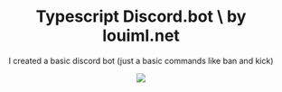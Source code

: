 <div class="center" align=center>
<h1>Typescript Discord.bot \ by louiml.net</h1>
<p>I created a basic discord bot (just a basic commands like ban and kick)</p>
<img src="https://readme-typing-svg.herokuapp.com?font=impact&size=25&pause=1000&color=FFFFFF&width=435&lines=basic+discord+bot+by+louiml.net"/>
</div>

